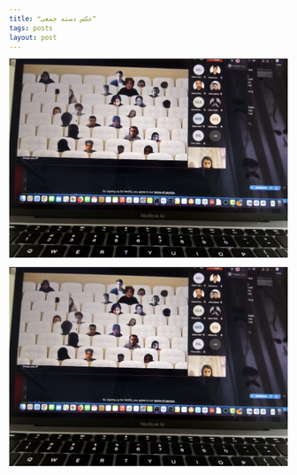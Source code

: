 ```yaml
---
title: ❝عکس دسته جمعی❞
tags: posts
layout: post
---
```

<p><img src="https://github.com/elhamgholami/labexam/blob/master/assets/images/2.jpg" class="img-fluid" alt="Responsive image"></p>


![placeholder](assets/images/2.jpg "assets/images/2.jpg")